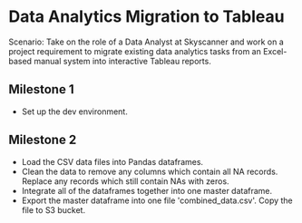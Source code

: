 # Data Analytics Migration to Tableau

Scenario: Take on the role of a Data Analyst at Skyscanner and work on a project requirement to migrate existing data analytics tasks from an Excel-based manual system into interactive Tableau reports.

## Milestone 1

- Set up the dev environment.

## Milestone 2

- Load the CSV data files into Pandas dataframes.
- Clean the data to remove any columns which contain all NA records. Replace any records which still contain NAs with zeros.
- Integrate all of the dataframes together into one master dataframe.
- Export the master dataframe into one file 'combined_data.csv'. Copy the file to S3 bucket.